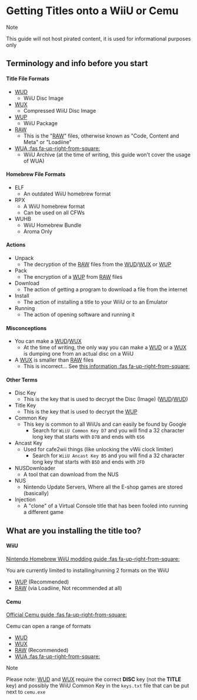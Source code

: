 # Getting Titles onto a WiiU or Cemu

> [!NOTE]
> This guide will not host pirated content, it is used for informational purposes only

## Terminology and info before you start

<!-- tabs:start -->

#### **Title File Formats**

* [WUD](/WiiU/Formats/WUDX)
    * WiiU Disc Image
* [WUX](/WiiU/Formats/WUDX)
    * Compressed WiiU Disc Image
* [WUP](/WiiU/Formats/WUP)
    * WiiU Package
* [RAW](/WiiU/Formats/RAW)
    * This is the "[RAW](WiiU/Formats/RAW)" files, otherwise known as "Code, Content and Meta" or "Loadiine"
* [WUA :fas fa-up-right-from-square:](https://github.com/Exzap/ZArchive)
    * WiiU Archive (at the time of writing, this guide won't cover the usage of WUA)

#### **Homebrew File Formats**

<!--- Need to update later --> 

* ELF
    * An outdated WiiU homebrew format
* RPX
    * A WiiU homebrew format
    * Can be used on all CFWs
* WUHB
    * WiiU Homebrew Bundle
    * Aroma Only

#### **Actions**

* Unpack
    * The decryption of the [RAW](WiiU/Formats/RAW) files from the [WUD](WiiU/Formats/WUDX)/[WUX](WiiU/Formats/WUDX) or [WUP](WiiU/Formats/WUP)
* Pack
    * The encryption of a [WUP](WiiU/Formats/WUP) from [RAW](WiiU/Formats/RAW) files
* Download
    * The action of getting a program to download a file from the internet
* Install
    * The action of installing a title to your WiiU or to an Emulator
* Running
    * The action of opening software and running it

#### **Misconceptions**

* You can make a [WUD](WiiU/Formats/WUDX)/[WUX](WiiU/Formats/WUDX)
    * At the time of writing, the only way you can make a [WUD](WiiU/Formats/WUDX) or a [WUX](WiiU/Formats/WUDX) is dumping one from an actual disc on a WiiU
* A [WUX](WiiU/Formats/WUDX) is smaller than [RAW](WiiU/Formats/RAW) files
    * This is incorrect... See [this information :fas fa-up-right-from-square:](https://www.reddit.com/r/CemuPiracy/comments/g08qxj/some_research_i_have_been_doing_into_game_sizes/)

#### **Other Terms**

* Disc Key
    * This is the key that is used to decrypt the Disc (Image) ([WUD](WiiU/Formats/WUDX)/[WUD](WiiU/Formats/WUDX))
* Title Key
    * This is the key that is used to decrypt the [WUP](WiiU/Formats/WUP)
* Common Key
    * This key is common to all WiiUs and can easily be found by Google
        * Search for `WiiU Common Key D7` and you will find a 32 character long key that starts with `D7B` and ends with `656`
* Ancast Key
    * Used for cafe2wii things (like unlocking the vWii clock limiter)
        * Search for `WiiU Ancast Key B5` and you will find a 32 character long key that starts with `B5D` and ends with `2FD`
* NUSDownloader
    * A tool that can download from the NUS
* NUS
    * Nintendo Update Servers, Where all the E-shop games are stored (basically)
* Injection
    * A "clone" of a Virtual Console title that has been fooled into running a different game


<!-- tabs:end -->

## What are you installing the title too?

<!-- tabs:start -->

#### **WiiU**

[Nintendo Homebrew WiiU modding guide :fas fa-up-right-from-square:](https://wiiu.hacks.guide)

You are currently limited to installing/running 2 formats on the WiiU

* [WUP](/WiiU/Formats/WUP) (Recommended)
* [RAW](/WiiU/Formats/RAW) (via Loadiine, Not recommended at all)

#### **Cemu**

[Official Cemu guide :fas fa-up-right-from-square:](https://cemu.cfw.guide)

Cemu can open a range of formats

* [WUD](/WiiU/Formats/WUDX)
* [WUX](/WiiU/Formats/WUDX)
* [RAW](/WiiU/Formats/RAW) (Recommended)
* [WUA :fas fa-up-right-from-square:](https://github.com/Exzap/ZArchive)

> [!NOTE]
> Please note: [WUD](WiiU/Formats/WUDX) and [WUX](WiiU/Formats/WUDX) require the correct **DISC** key (not the **TITLE** key) and possibly the WiiU Common Key in the `keys.txt` file that can be put next to `cemu.exe`

<!-- tabs:end -->